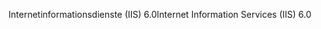 <span data-ttu-id="76280-101">Internetinformationsdienste (IIS) 6.0</span><span class="sxs-lookup"><span data-stu-id="76280-101">Internet Information Services (IIS) 6.0</span></span>